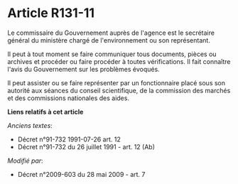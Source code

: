# Article R131-11

Le commissaire du Gouvernement auprès de l'agence est le secrétaire général du ministère chargé de l'environnement ou son
représentant. 

Il peut à tout moment se faire communiquer tous documents, pièces ou archives et procéder ou faire procéder à toutes
vérifications. Il fait connaître l'avis du Gouvernement sur les problèmes évoqués.

Il peut assister ou se faire représenter par un fonctionnaire placé sous son autorité aux séances du conseil scientifique, de
la commission des marchés et des commissions nationales des aides.

**Liens relatifs à cet article**

_Anciens textes_:

  - Décret n°91-732 1991-07-26 art. 12
  - Décret n°91-732 du 26 juillet 1991 - art. 12 (Ab)

_Modifié par_:

  - Décret n°2009-603 du 28 mai 2009 - art. 7
